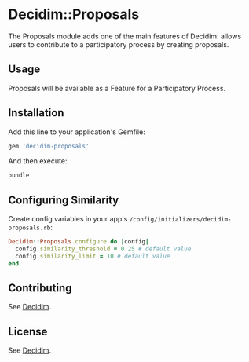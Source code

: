 # Decidim::Proposals

The Proposals module adds one of the main features of Decidim: allows users to contribute to a participatory process by creating proposals.

## Usage

Proposals will be available as a Feature for a Participatory Process.

## Installation

Add this line to your application's Gemfile:

```ruby
gem 'decidim-proposals'
```

And then execute:

```bash
bundle
```

## Configuring Similarity

Create config variables in your app's `/config/initializers/decidim-proposals.rb`:

```ruby
Decidim::Proposals.configure do |config|
  config.similarity_threshold = 0.25 # default value
  config.similarity_limit = 10 # default value
end
```

## Contributing

See [Decidim](https://github.com/decidim/decidim).

## License

See [Decidim](https://github.com/decidim/decidim).
